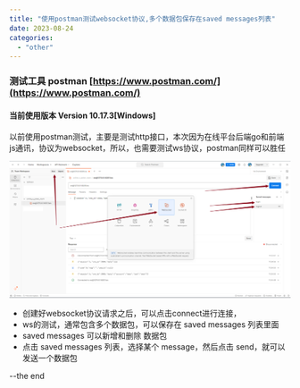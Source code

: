 ```yaml
---
title: "使用postman测试websocket协议,多个数据包保存在saved messages列表"
date: 2023-08-24
categories: 
  - "other"
---
```


### 测试工具 postman [https://www.postman.com/](https://www.postman.com/)

#### 当前使用版本 Version 10.17.3\[Windows\]

以前使用postman测试，主要是测试http接口，本次因为在线平台后端go和前端 js通讯，协议为websocket，所以，也需要测试ws协议，postman同样可以胜任

![](images/image_2023-08-24_11-34-17.png)

- 创建好websocket协议请求之后，可以点击connect进行连接，
- ws的测试，通常包含多个数据包，可以保存在 saved messages 列表里面
- saved messages 可以新增和删除 数据包
- 点击 saved messages 列表，选择某个 message，然后点击 send，就可以发送一个数据包

\--the end
